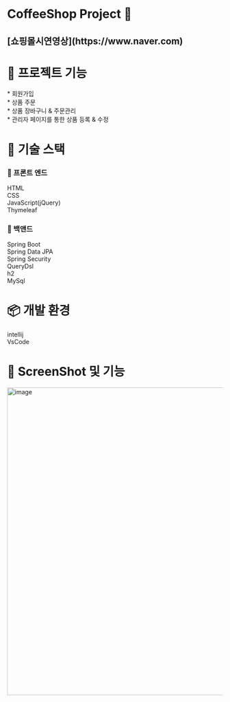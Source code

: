

<h1> CoffeeShop Project 🚀 <h2>
[쇼핑몰시연영상](https://www.naver.com)
<h1> 📖 프로젝트 기능 </h2>
  * 회원가입<br>
  * 상품 주문<br>   
  * 상품 장바구니 & 주문관리 <br>  
  * 관리자 페이지를 통한 상품 등록 & 수정 
 

  
  <h1> 📕 기술 스택 </h1>
  
  <h3> 📙 프론트 엔드 </h3>
  HTML<br>
  CSS<br>
  JavaScript(jQuery)<br>
  Thymeleaf
  <h3> 📙 백앤드 </h3>
  Spring Boot<br>
  Spring Data JPA<br>
  Spring Security<br>
  QueryDsl<br>
  h2<br>
  MySql
  
  <h1> 📦 개발 환경 </h2>
  
  intellij<br>
  VsCode
  
  <h1>📸 ScreenShot 및 기능 </h2>
  
 <img width="717" alt="image" src="https://user-images.githubusercontent.com/85103972/136509207-a053163c-f1f9-4ead-9fb1-b526ec5a565a.png">

  

  
